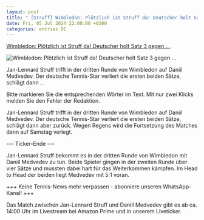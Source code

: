 ```yaml
---
layout: post
title: " [Struff] Wimbledon: Plötzlich ist Struff da! Deutscher holt Satz 3 gegen ..."
date: Fri, 05 Jul 2024 22:00:00 +0200
categories: entries DE
---
```

[Wimbledon: Plötzlich ist Struff da! Deutscher holt Satz 3 gegen ...](https://www.focus.de/sport/tennis/wimbledon-2024-dritte-runde-jan-lennard-struff-vs-daniil-medvedev-im-liveticker_id_260110843.html)

![Wimbledon: Plötzlich ist Struff da! Deutscher holt Satz 3 gegen ...](https://p6.focus.de/img/fotos/id_260112928/imago1047094909h.jpg?im=Crop%3D%280%2C101%2C3464%2C1732%29%3BResize%3D%281200%2C627%29&impolicy=perceptual&quality=mediumHigh&hash=48aa3b96d92e9b8ee47c5b0ec3e3fe8b8a5d7f53eaf588278eed0737ab39f3b7)

Jan-Lennard Struff trifft in der dritten Runde von Wimbledon auf Daniil Medvedev. Der deutsche Tennis-Star verliert die ersten beiden Sätze, schlägt dann ...

Bitte markieren Sie die entsprechenden Wörter im Text. Mit nur zwei Klicks melden Sie den Fehler der Redaktion.

Jan-Lennard Struff trifft in der dritten Runde von Wimbledon auf Daniil Medvedev. Der deutsche Tennis-Star verliert die ersten beiden Sätze, schlägt dann aber zurück. Wegen Regens wird die Fortsetzung des Matches dann auf Samstag verlegt.

--- Ticker-Ende ---

Jan-Lennard Struff bekommt es in der dritten Runde von Wimbledon mit Daniil Medvedev zu tun. Beide Spieler gingen in der zweiten Runde über vier Sätze und mussten dabei hart für das Weiterkommen kämpfen. Im Head to Head der beiden liegt Medvedev mit 5:1 voran.

+++ Keine Tennis-News mehr verpassen - abonniere unseren WhatsApp-Kanal! +++

Das Match zwischen Jan-Lennard Struff und Daniil Medvedev gibt es ab ca. 14:00 Uhr im Livestream bei Amazon Prime und in unserem Liveticker.

